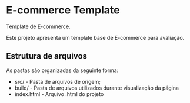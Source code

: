 # E-commerce Template
Template de E-commerce.

Este projeto apresenta um template base de E-commerce para avaliação.

## Estrutura de arquivos
As pastas são organizadas da seguinte forma:

* src/ - Pasta de arquivos de origem;
* build/ - Pasta de arquivos utilizados durante visualização da página
* index.html - Arquivo .html do projeto
